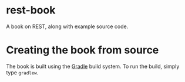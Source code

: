 # rest-book

A book on REST, along with example source code.


# Creating the book from source

The book is built using the [Gradle](http://gradle.org/) build system. To run the build, simply type `gradlew`.
